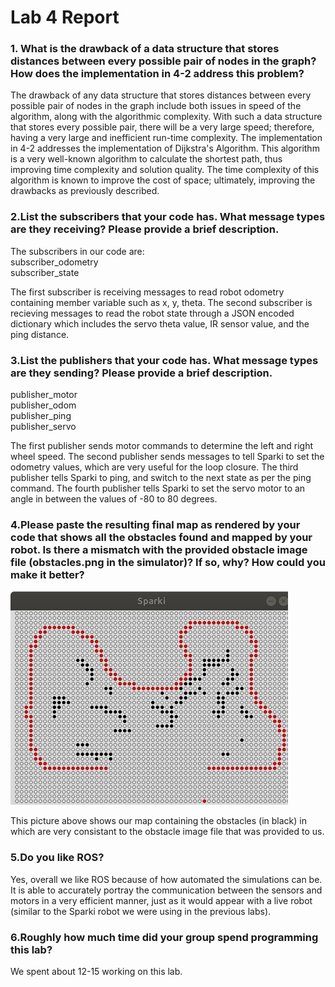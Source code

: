 # Lab 4 Report #

### 1. What is the drawback of a data structure that stores distances between every possible pair of nodes in the graph? How does the implementation in 4-2 address this problem? ### 
The drawback of any data structure that stores distances between every possible pair of nodes in the graph include both issues in speed of the algorithm, along with the algorithmic complexity. With such a data structure that stores every possible pair, there will be a very large speed; therefore, having a very large and inefficient run-time complexity. The implementation in 4-2 addresses the implementation of Dijkstra's Algorithm. This algorithm is a very well-known algorithm to calculate the shortest path, thus improving time complexity and solution quality. The time complexity of this algorithm is known to improve the cost of space; ultimately, improving the drawbacks as previously described. 

### 2.List the subscribers that your code has. What message types are they receiving? Please provide a brief description. ###
The subscribers in our code are:   
subscriber_odometry  
subscriber_state   

The first subscriber is receiving messages to read robot odometry containing member variable such as x, y, theta. The second subscriber is recieving messages to read the robot state through a JSON encoded dictionary which includes the servo theta value, IR sensor value, and the ping distance.        

### 3.List the publishers that your code has. What message types are they sending? Please provide a brief description. ###
publisher_motor  
publisher_odom  
publisher_ping  
publisher_servo  

The first publisher sends motor commands to determine the left and right wheel speed. The second publisher sends messages to tell Sparki to set the odometry values, which are very useful for the loop closure. The third publisher tells Sparki to ping, and switch to the next state as per the ping command. The fourth publisher tells Sparki to set the servo motor to an angle in between the values of -80 to 80 degrees. 

### 4.Please paste the resulting final map as rendered by your code that shows all the obstacles found and mapped by your robot. Is there a mismatch with the provided obstacle image file (obstacles.png in the simulator)? If so, why? How could you make it better? ###

![alt text](https://raw.githubusercontent.com/medo5682/Robotics/master/lab4/map.jpg)

This picture above shows our map containing the obstacles (in black) in which are very consistant to the obstacle image file that was provided to us. 

### 5.Do you like ROS? ###
Yes, overall we like ROS because of how automated the simulations can be. It is able to accurately portray the communication between the sensors and motors in a very efficient manner, just as it would appear with a live robot (similar to the Sparki robot we were using in the previous labs). 

### 6.Roughly how much time did your group spend programming this lab? ###
We spent about 12-15 working on this lab. 
